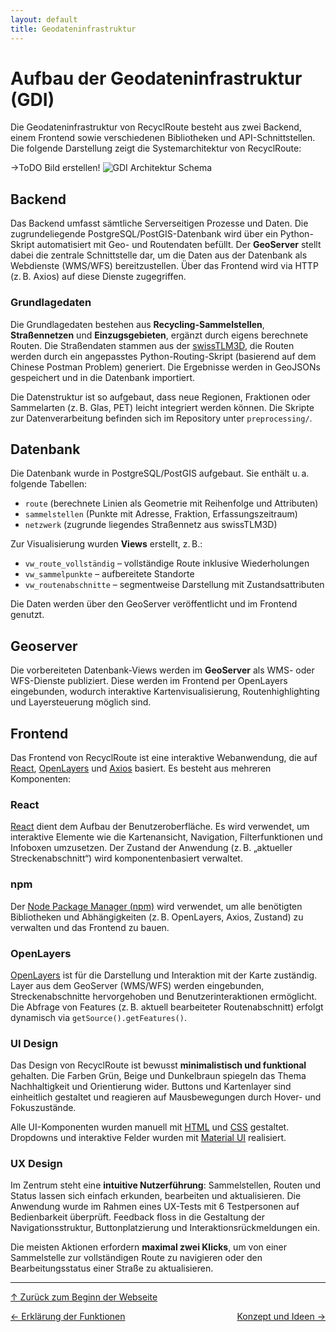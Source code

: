 ```yaml
---
layout: default
title: Geodateninfrastruktur
---
```

# Aufbau der Geodateninfrastruktur (GDI)
<a id="top"></a>

Die Geodateninfrastruktur von RecyclRoute besteht aus zwei Backend, einem Frontend sowie verschiedenen Bibliotheken und API-Schnittstellen. Die folgende Darstellung zeigt die Systemarchitektur von RecyclRoute:

<div id="gdi-final"></div>

->ToDO Bild erstellen!
![GDI Architektur Schema](asstes/images/GDI_Architektur_final.png)

## Backend

Das Backend umfasst sämtliche Serverseitigen Prozesse und Daten. Die zugrundeliegende PostgreSQL/PostGIS-Datenbank wird über ein Python-Skript automatisiert mit Geo- und Routendaten befüllt. Der **GeoServer** stellt dabei die zentrale Schnittstelle dar, um die Daten aus der Datenbank als Webdienste (WMS/WFS) bereitzustellen. Über das Frontend wird via HTTP (z. B. Axios) auf diese Dienste zugegriffen.

### Grundlagedaten
<div id="grundlagedaten"></div>

Die Grundlagedaten bestehen aus **Recycling-Sammelstellen**, **Straßennetzen** und **Einzugsgebieten**, ergänzt durch eigens berechnete Routen. Die Straßendaten stammen aus der [swissTLM3D](https://www.swisstopo.admin.ch/de/geodata/landscape/tlm3d.html), die Routen werden durch ein angepasstes Python-Routing-Skript (basierend auf dem Chinese Postman Problem) generiert. Die Ergebnisse werden in GeoJSONs gespeichert und in die Datenbank importiert.

Die Datenstruktur ist so aufgebaut, dass neue Regionen, Fraktionen oder Sammelarten (z. B. Glas, PET) leicht integriert werden können. Die Skripte zur Datenverarbeitung befinden sich im Repository unter `preprocessing/`.

## Datenbank

Die Datenbank wurde in PostgreSQL/PostGIS aufgebaut. Sie enthält u. a. folgende Tabellen:
- `route` (berechnete Linien als Geometrie mit Reihenfolge und Attributen)
- `sammelstellen` (Punkte mit Adresse, Fraktion, Erfassungszeitraum)
- `netzwerk` (zugrunde liegendes Straßennetz aus swissTLM3D)

Zur Visualisierung wurden **Views** erstellt, z. B.:
- `vw_route_vollständig` – vollständige Route inklusive Wiederholungen
- `vw_sammelpunkte` – aufbereitete Standorte
- `vw_routenabschnitte` – segmentweise Darstellung mit Zustandsattributen

Die Daten werden über den GeoServer veröffentlicht und im Frontend genutzt.

## Geoserver

Die vorbereiteten Datenbank-Views werden im **GeoServer** als WMS- oder WFS-Dienste publiziert. Diese werden im Frontend per OpenLayers eingebunden, wodurch interaktive Kartenvisualisierung, Routenhighlighting und Layersteuerung möglich sind.

## Frontend
<div id="frontend"></div>

Das Frontend von RecyclRoute ist eine interaktive Webanwendung, die auf [React](https://react.dev/), [OpenLayers](https://openlayers.org/) und [Axios](https://axios-http.com/docs/intro) basiert. Es besteht aus mehreren Komponenten:

### React

[React](https://react.dev/) dient dem Aufbau der Benutzeroberfläche. Es wird verwendet, um interaktive Elemente wie die Kartenansicht, Navigation, Filterfunktionen und Infoboxen umzusetzen. Der Zustand der Anwendung (z. B. „aktueller Streckenabschnitt“) wird komponentenbasiert verwaltet.

### npm

Der [Node Package Manager (npm)](https://www.npmjs.com/) wird verwendet, um alle benötigten Bibliotheken und Abhängigkeiten (z. B. OpenLayers, Axios, Zustand) zu verwalten und das Frontend zu bauen.

### OpenLayers

[OpenLayers](https://openlayers.org/) ist für die Darstellung und Interaktion mit der Karte zuständig. Layer aus dem GeoServer (WMS/WFS) werden eingebunden, Streckenabschnitte hervorgehoben und Benutzerinteraktionen ermöglicht. Die Abfrage von Features (z. B. aktuell bearbeiteter Routenabschnitt) erfolgt dynamisch via `getSource().getFeatures()`.

### UI Design
<div id="ui-design"></div>

Das Design von RecyclRoute ist bewusst **minimalistisch und funktional** gehalten. Die Farben Grün, Beige und Dunkelbraun spiegeln das Thema Nachhaltigkeit und Orientierung wider. Buttons und Kartenlayer sind einheitlich gestaltet und reagieren auf Mausbewegungen durch Hover- und Fokuszustände.

Alle UI-Komponenten wurden manuell mit [HTML](https://developer.mozilla.org/de/docs/Web/HTML) und [CSS](https://developer.mozilla.org/de/docs/Web/CSS) gestaltet. Dropdowns und interaktive Felder wurden mit [Material UI](https://mui.com/) realisiert.

### UX Design
<div id="ux-design"></div>

Im Zentrum steht eine **intuitive Nutzerführung**: Sammelstellen, Routen und Status lassen sich einfach erkunden, bearbeiten und aktualisieren. Die Anwendung wurde im Rahmen eines UX-Tests mit 6 Testpersonen auf Bedienbarkeit überprüft. Feedback floss in die Gestaltung der Navigationsstruktur, Buttonplatzierung und Interaktionsrückmeldungen ein.

Die meisten Aktionen erfordern **maximal zwei Klicks**, um von einer Sammelstelle zur vollständigen Route zu navigieren oder den Bearbeitungsstatus einer Straße zu aktualisieren.

---

[↑ Zurück zum Beginn der Webseite](#top) 

<div style="display: flex; justify-content: space-between;">
  <div>
    <a href="funktionen.html">← Erklärung der Funktionen</a>
  </div>
  <div>
    <a href="konzept.html">Konzept und Ideen →</a>
  </div>
</div>
